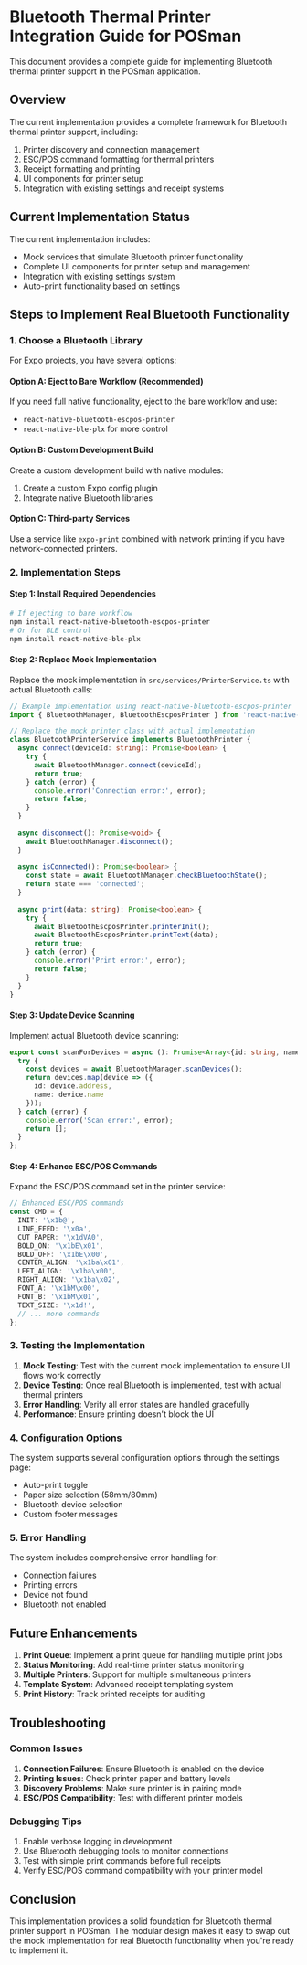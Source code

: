 # Bluetooth Thermal Printer Integration Guide for POSman

This document provides a complete guide for implementing Bluetooth thermal printer support in the POSman application.

## Overview

The current implementation provides a complete framework for Bluetooth thermal printer support, including:
1. Printer discovery and connection management
2. ESC/POS command formatting for thermal printers
3. Receipt formatting and printing
4. UI components for printer setup
5. Integration with existing settings and receipt systems

## Current Implementation Status

The current implementation includes:
- Mock services that simulate Bluetooth printer functionality
- Complete UI components for printer setup and management
- Integration with existing settings system
- Auto-print functionality based on settings

## Steps to Implement Real Bluetooth Functionality

### 1. Choose a Bluetooth Library

For Expo projects, you have several options:

#### Option A: Eject to Bare Workflow (Recommended)
If you need full native functionality, eject to the bare workflow and use:
- `react-native-bluetooth-escpos-printer`
- `react-native-ble-plx` for more control

#### Option B: Custom Development Build
Create a custom development build with native modules:
1. Create a custom Expo config plugin
2. Integrate native Bluetooth libraries

#### Option C: Third-party Services
Use a service like `expo-print` combined with network printing if you have network-connected printers.

### 2. Implementation Steps

#### Step 1: Install Required Dependencies
```bash
# If ejecting to bare workflow
npm install react-native-bluetooth-escpos-printer
# Or for BLE control
npm install react-native-ble-plx
```

#### Step 2: Replace Mock Implementation
Replace the mock implementation in `src/services/PrinterService.ts` with actual Bluetooth calls:

```typescript
// Example implementation using react-native-bluetooth-escpos-printer
import { BluetoothManager, BluetoothEscposPrinter } from 'react-native-bluetooth-escpos-printer';

// Replace the mock printer class with actual implementation
class BluetoothPrinterService implements BluetoothPrinter {
  async connect(deviceId: string): Promise<boolean> {
    try {
      await BluetoothManager.connect(deviceId);
      return true;
    } catch (error) {
      console.error('Connection error:', error);
      return false;
    }
  }
  
  async disconnect(): Promise<void> {
    await BluetoothManager.disconnect();
  }
  
  async isConnected(): Promise<boolean> {
    const state = await BluetoothManager.checkBluetoothState();
    return state === 'connected';
  }
  
  async print(data: string): Promise<boolean> {
    try {
      await BluetoothEscposPrinter.printerInit();
      await BluetoothEscposPrinter.printText(data);
      return true;
    } catch (error) {
      console.error('Print error:', error);
      return false;
    }
  }
}
```

#### Step 3: Update Device Scanning
Implement actual Bluetooth device scanning:

```typescript
export const scanForDevices = async (): Promise<Array<{id: string, name: string}>> => {
  try {
    const devices = await BluetoothManager.scanDevices();
    return devices.map(device => ({
      id: device.address,
      name: device.name
    }));
  } catch (error) {
    console.error('Scan error:', error);
    return [];
  }
};
```

#### Step 4: Enhance ESC/POS Commands
Expand the ESC/POS command set in the printer service:

```typescript
// Enhanced ESC/POS commands
const CMD = {
  INIT: '\x1b@',
  LINE_FEED: '\x0a',
  CUT_PAPER: '\x1dVA0',
  BOLD_ON: '\x1bE\x01',
  BOLD_OFF: '\x1bE\x00',
  CENTER_ALIGN: '\x1ba\x01',
  LEFT_ALIGN: '\x1ba\x00',
  RIGHT_ALIGN: '\x1ba\x02',
  FONT_A: '\x1bM\x00',
  FONT_B: '\x1bM\x01',
  TEXT_SIZE: '\x1d!',
  // ... more commands
};
```

### 3. Testing the Implementation

1. **Mock Testing**: Test with the current mock implementation to ensure UI flows work correctly
2. **Device Testing**: Once real Bluetooth is implemented, test with actual thermal printers
3. **Error Handling**: Verify all error states are handled gracefully
4. **Performance**: Ensure printing doesn't block the UI

### 4. Configuration Options

The system supports several configuration options through the settings page:
- Auto-print toggle
- Paper size selection (58mm/80mm)
- Bluetooth device selection
- Custom footer messages

### 5. Error Handling

The system includes comprehensive error handling for:
- Connection failures
- Printing errors
- Device not found
- Bluetooth not enabled

## Future Enhancements

1. **Print Queue**: Implement a print queue for handling multiple print jobs
2. **Status Monitoring**: Add real-time printer status monitoring
3. **Multiple Printers**: Support for multiple simultaneous printers
4. **Template System**: Advanced receipt templating system
5. **Print History**: Track printed receipts for auditing

## Troubleshooting

### Common Issues

1. **Connection Failures**: Ensure Bluetooth is enabled on the device
2. **Printing Issues**: Check printer paper and battery levels
3. **Discovery Problems**: Make sure printer is in pairing mode
4. **ESC/POS Compatibility**: Test with different printer models

### Debugging Tips

1. Enable verbose logging in development
2. Use Bluetooth debugging tools to monitor connections
3. Test with simple print commands before full receipts
4. Verify ESC/POS command compatibility with your printer model

## Conclusion

This implementation provides a solid foundation for Bluetooth thermal printer support in POSman. The modular design makes it easy to swap out the mock implementation for real Bluetooth functionality when you're ready to implement it.